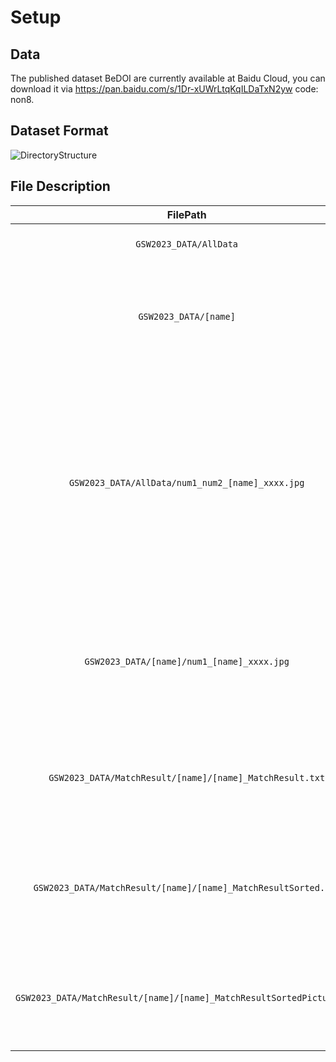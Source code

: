 # Setup
## Data
The published dataset BeDOI are currently available at Baidu Cloud, you can download it via https://pan.baidu.com/s/1Dr-xUWrLtqKqILDaTxN2yw code: non8.

## Dataset Format
![DirectoryStructure](https://github.com/xywjohn/BeDOI/blob/main/DirectoryStructure.png)
## File Description
  | FilePath | Description |
  |    :----:   | --- |
  | `GSW2023_DATA/AllData` | -Images from all datasets combined. |
  | `GSW2023_DATA/[name]` | -Images from separated dataset, <br>-[name] represents the name of the separated dataset. |
  |`GSW2023_DATA/AllData/num1_num2_[name]_xxxx.jpg` | -'num1' represents the index of the image in the CombinedData, <br>-[name] represents the name of the separated dataset where the image is located, <br>-'num2' represents the index of the image in the separated dataset. |
  | `GSW2023_DATA/[name]/num1_[name]_xxxx.jpg` | -'num1' represents the index of the image in the separated dataset, <br>-[name] represents the name of this dataset. |
  | `GSW2023_DATA/MatchResult/[name]/[name]_MatchResult.txt` | -Standard matching result of the separated dataset, <br>-[name] is the name of this dataset. |
  | `GSW2023_DATA/MatchResult/[name]/[name]_MatchResultSorted.txt` | -Sorted standard matching result of the separated dataset, <br>-[name] is the name of this dataset. |
  | `GSW2023_DATA/MatchResult/[name]/[name]_MatchResultSortedPicture.png` | -Image overlap diagram of the separated dataset, <br>-[name] is the name of this dataset. |
